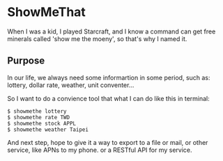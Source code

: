 ShowMeThat
=========

When I was a kid, I played Starcraft, and I know a command can get free minerals called 'show me the moeny', so that's why I named it.


## Purpose

In our life, we always need some informartion in some period, such as: lottery, dollar rate, weather, unit conventer...

So I want to do a convience tool that what I can do like this in terminal:

```
$ showmethe lottery
$ showmethe rate TWD
$ showmethe stock APPL
$ showmethe weather Taipei
```

And next step, hope to give it a way to export to a file or mail, or other service, like APNs to my phone. or a RESTful API for my service.
